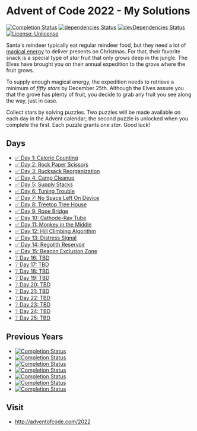 # Advent of Code 2022 - My Solutions
[![Completion Status](https://img.shields.io/endpoint?url=https://raw.githubusercontent.com/staddi99/AdventOfCode/master/.github/badges/completion-2022.json)](https://github.com/staddi99/AdventOfCode/tree/main/2022)
[![dependencies Status](https://status.david-dm.org/gh/staddi99/AdventOfCode.svg)](https://david-dm.org/staddi99/AdventOfCode)
[![devDependencies Status](https://status.david-dm.org/gh/staddi99/AdventOfCode.svg?type=dev)](https://david-dm.org/staddi99/AdventOfCode?type=dev)
[![License: Unlicense](https://img.shields.io/github/license/staddi99/AdventOfCode)](https://raw.githubusercontent.com/staddi99/AdventOfCode/master/LICENSE)

Santa's reindeer typically eat regular reindeer food, but they need a lot of [magical energy](/2018/day/25) to deliver presents on Christmas. For that, their favorite snack is a special type of _star_ fruit that only grows deep in the jungle. The Elves have brought you on their annual expedition to the grove where the fruit grows.

To supply enough magical energy, the expedition needs to retrieve a minimum of _fifty stars_ by December 25th. Although the Elves assure you that the grove has plenty of fruit, you decide to grab any fruit you see along the way, just in case.

Collect stars by solving puzzles. Two puzzles will be made available on each day in the Advent calendar; the second puzzle is unlocked when you complete the first. Each puzzle grants _one star_. Good luck!

## Days

*  [✅ Day 1: Calorie Counting](day_1/)
*  [✅ Day 2: Rock Paper Scissors](day_2/)
*  [✅ Day 3: Rucksack Reorganization](day_3/)
*  [✅ Day 4: Camp Cleanup](day_4/)
*  [✅ Day 5: Supply Stacks](day_5/)
*  [✅ Day 6: Tuning Trouble](day_6/)
*  [✅ Day 7: No Space Left On Device](day_7/)
*  [✅ Day 8: Treetop Tree House](day_8/)
*  [✅ Day 9: Rope Bridge](day_9/)
*  [✅ Day 10: Cathode-Ray Tube](day_10/)
*  [✅ Day 11: Monkey in the Middle](day_11/)
*  [✅ Day 12: Hill Climbing Algorithm](day_12/)
*  [✅ Day 13: Distress Signal](day_13/)
*  [✅ Day 14: Regolith Reservoir](day_14/)
*  [✅ Day 15: Beacon Exclusion Zone](day_15/)
*  [❔ Day 16: TBD]()
*  [❔ Day 17: TBD]()
*  [❔ Day 18: TBD]()
*  [❔ Day 19: TBD]()
*  [❔ Day 20: TBD]()
*  [❔ Day 21: TBD]()
*  [❔ Day 22: TBD]()
*  [❔ Day 23: TBD]()
*  [❔ Day 24: TBD]()
*  [❔ Day 25: TBD]()

## Previous Years
*  [![Completion Status](https://img.shields.io/endpoint?url=https://raw.githubusercontent.com/staddi99/AdventOfCode/master/.github/badges/completion-2021.json&label=2021)](https://github.com/staddi99/AdventOfCode/tree/main/2021)
*  [![Completion Status](https://img.shields.io/endpoint?url=https://raw.githubusercontent.com/staddi99/AdventOfCode/master/.github/badges/completion-2020.json&label=2020)](https://github.com/staddi99/AdventOfCode/tree/main/2020)
*  [![Completion Status](https://img.shields.io/endpoint?url=https://raw.githubusercontent.com/staddi99/AdventOfCode/master/.github/badges/completion-2019.json&label=2019)](https://github.com/staddi99/AdventOfCode/tree/main/2019)
*  [![Completion Status](https://img.shields.io/endpoint?url=https://raw.githubusercontent.com/staddi99/AdventOfCode/master/.github/badges/completion-2018.json&label=2018)](https://github.com/staddi99/AdventOfCode/tree/main/2018)
*  [![Completion Status](https://img.shields.io/endpoint?url=https://raw.githubusercontent.com/staddi99/AdventOfCode/master/.github/badges/completion-2017.json&label=2017)](https://github.com/staddi99/AdventOfCode/tree/main/2017)
*  [![Completion Status](https://img.shields.io/endpoint?url=https://raw.githubusercontent.com/staddi99/AdventOfCode/master/.github/badges/completion-2016.json&label=2016)](https://github.com/staddi99/AdventOfCode/tree/main/2016)
*  [![Completion Status](https://img.shields.io/endpoint?url=https://raw.githubusercontent.com/staddi99/AdventOfCode/master/.github/badges/completion-2015.json&label=2015)](https://github.com/staddi99/AdventOfCode/tree/main/2015)

## Visit
*  http://adventofcode.com/2022